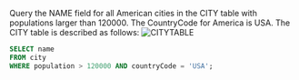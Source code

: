 Query the NAME field for all American cities in the CITY table with populations larger than 120000. The CountryCode for America is USA.
The CITY table is described as follows:
![CITYTABLE](https://s3.amazonaws.com/hr-challenge-images/8137/1449729804-f21d187d0f-CITY.jpg)

~~~~sql
SELECT name 
FROM city 
WHERE population > 120000 AND countryCode = 'USA';
